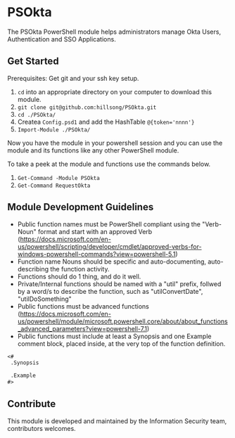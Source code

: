 # PSOkta

The PSOkta PowerShell module helps administrators manage Okta Users, Authentication and SSO Applications.
## Get Started

Prerequisites: Get git and your ssh key setup.

1. `cd` into an appropriate directory on your computer to download this module.
2. `git clone git@github.com:hillsong/PSOkta.git`
3. `cd ./PSOkta/`
1. Createa `Config.psd1` and add the HashTable `@{token='nnnn'}`
4. `Import-Module ./PSOkta/`

Now you have the module in your powershell session and you can use the module and its functions like any other PowerShell module.

To take a peek at the module and functions use the commands below.
1. `Get-Command -Module PSOkta`
1. `Get-Command RequestOkta` 

## Module Development Guidelines
* Public function names must be PowerShell compliant using the "Verb-Noun" format and start with an approved Verb (https://docs.microsoft.com/en-us/powershell/scripting/developer/cmdlet/approved-verbs-for-windows-powershell-commands?view=powershell-5.1)
* Function name Nouns should be specific and auto-documenting, auto-describing the function activity.
* Functions should do 1 thing, and do it well.
* Private/Internal functions should be named with a "util" prefix, follwed by a word/s to describe the function, such as "utilConvertDate", "utilDoSomething"
* Public functions must be advanced functions (https://docs.microsoft.com/en-us/powershell/module/microsoft.powershell.core/about/about_functions_advanced_parameters?view=powershell-7.1)
* Public functions must include at least a Synopsis and one Example comment block, placed inside, at the very top of the function definition.

```ps
<#
 .Synopsis

 .Example
#>
```

## Contribute
This module is developed and maintained by the Information Security team, contributors welcomes.

